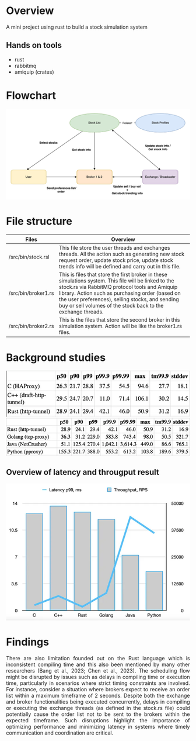 # Overview
A mini project using rust to build a stock simulation system

## Hands on tools 
- rust
- rabbitmq
- amiquip (crates)

# Flowchart
<p align="center" width="100%">
    <img src="image/Stock-Simulation-flow.jpg" width="700">
</p>


# File structure 
| Files  | Overview |
| ------------- | ------------- |
| /src/bin/stock.rsl  | This file store the user threads and exchanges threads. All the action such as generating new stock request order, update stock price, update stock trends info will be defined and carry out in this file. |
| /src/bin/broker1.rs  | This is files that store the first broker in these simulations system. This file will be linked to the stock.rs via RabbitMQ protocol tools and Amiquip library. Action such as purchasing order (based on the user preferences), selling stocks, and sending buy or sell volumes of the stock back to the exchange threads. |
| /src/bin/broker2.rs  | This is the files that store the second broker in this simulation system. Action will be like the broker1.rs files. |

# Background studies
![alt text](/image/image.png)
![alt text](/image/image-1.png)

## Overview of latency and througput result
![alt text](/image/image-2.png)
# Findings
<div style="text-align: justify"> 
There are also limitation founded out on the Rust language which is inconsistent compiling time and this also been mentioned by many other researchers (Bang et al., 2023; Chen et al., 2023). The scheduling flow might be disrupted by issues such as delays in compiling time or execution time, particularly in scenarios where strict timing constraints are involved. For instance, consider a situation where brokers expect to receive an order list within a maximum timeframe of 2 seconds. Despite both the exchange and broker functionalities being executed concurrently, delays in compiling or executing the exchange threads (as defined in the stock.rs file) could potentially cause the order list not to be sent to the brokers within the expected timeframe. Such disruptions highlight the importance of optimizing performance and minimizing latency in systems where timely communication and coordination are critical.
</div>

# 